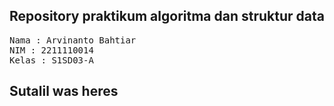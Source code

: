 ## Repository praktikum algoritma dan struktur data

<pre>
Nama : Arvinanto Bahtiar
NIM : 2211110014
Kelas : S1SD03-A
</pre>

## Sutalil was heres